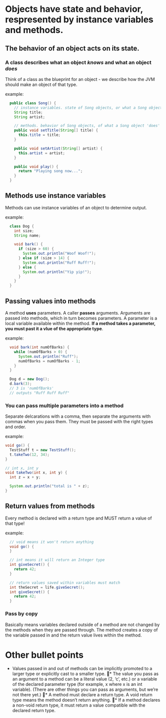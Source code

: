 # Objects have state and behavior, respresented by instance variables and methods.

## The **behavior** of an object acts on its **state.**

### A class describes what an object *knows* and what an object *does*

Think of a class as the blueprint for an object - we describe how the JVM should make an object of that type.

example:
```java
  public class Song() {
    // instance variables. state of Song objects, or what a Song object 'knows'
    String title;
    String artist;

    // methods. behavior of Song objects, of what a Song object 'does'
    public void setTitle(String[] title) {
      this.title = title;
    }

    public void setArtist(String[] artist) {
      this.artist = artist;
    }

    public void play() {
      return "Playing song now...";
    }
  }
```

## Methods use instance variables
Methods can use instance variables of an object to determine output.

example:
```java
  class Dog {
    int size;
    String name;

    void bark() {
      if (size > 60) {
        System.out.println("Woof Woof!");
      } else if (size > 14) {
        System.out.println("Ruff Ruff!");
      } else {
        System.out.println("Yip yip!");
      }
    }
  }
```

## Passing values into methods
A method **uses** parameters. A caller **passes** arguments.
Arguments are passed into methods, which in turn becomes parameters. A parameter is a local variable available within the method. **If a method takes a parameter, you must past it a vlue of the appropriate type**.

example:
```java
  void bark(int numOfBarks) {
    while (numOfBarks > 0) {
      System.out.println("Ruff");
      numOfBarks = numOfBarks - 1;
    }
  }

  Dog d = new Dog();
  d.bark(3);
  // 3 is 'numOfBarks'
  // outputs "Ruff Ruff Ruff"
```

### You can pass multiple parameters into a method
Separate delcarations with a comma, then separate the arguments with commas when you pass them. They must be passed with the right types and order.

example:
```java
void go() {
  TestStuff t = new TestStuff();
  t.takeTwo(12, 34);
}

// int x, int y
void takeTwo(int x, int y) {
  int z = x + y;

  System.out.println("total is " + z);
}
```

## Return values from methods
Every method is declared with a return type and MUST return a value of that type!

example:
```java
  // void means it won't return anything
  void go() {    
  }

  // int means it will return an Integer type
  int giveSecret() {
    return 42;
  }

  // return values saved within variables must match
  int theSecret = life.giveSecret();
  int giveSecret() {
    return 42;
  }
```
### Pass by copy
Basically means variables declared outside of a method are not changed by the methods when they are passed through. The method creates a copy of the variable passed in and the return value lives within the method.

# Other bullet points
* Values passed in and out of methods can be
implicitly promoted to a larger type or explicitly cast
to a smaller type.
* The value you pass as an argument to a method
can be a literal value (2, ‘c’, etc.) or a variable of
the declared parameter type (for example, x where
x is an int variable). (There are other things you
can pass as arguments, but we’re not there yet.)
* A method must declare a return type. A void return
type means the method doesn’t return anything.
* If a method declares a non-void return type, it must
return a value compatible with the declared return
type.
